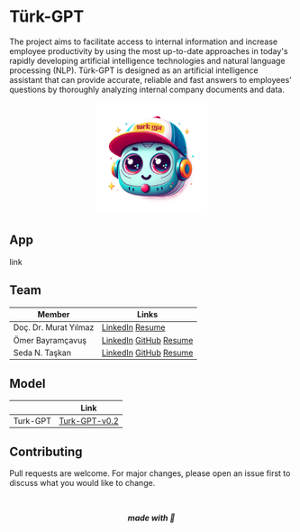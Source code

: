 # Türk-GPT

The project aims to facilitate access to internal information and increase employee productivity by using the most up-to-date approaches in today's rapidly developing artificial intelligence technologies and natural language processing (NLP). Türk-GPT is designed as an artificial intelligence assistant that can provide accurate, reliable and fast answers to employees' questions by thoroughly analyzing internal company documents and data.

<p align="center">
    <img src="./asset/logo.png" width="200" />
</p>

## App
link


## Team
| Member                | Links                                                                                                                                     |
| --------------------- | ----------------------------------------------------------------------------------------------------------------------------------------- |
| Doç. Dr. Murat Yılmaz | [LinkedIn](https://www.linkedin.com/in/muraty/)                             [Resume](https://avesis.gazi.edu.tr/my/indir?languageCode=tr) |
| Ömer Bayramçavuş      | [LinkedIn](https://openai.com/product) [GitHub](https://openai.com/product) [Resume](https://flowcv.com/resume/mow53g12eb)                |
| Seda N. Taşkan        | [LinkedIn](https://openai.com/product) [GitHub](https://openai.com/product) [Resume](https://flowcv.com/resume/mow53g12eb)                |

## Model
|                       | Link                                                                                                                                      |
| --------------------- | ----------------------------------------------------------------------------------------------------------------------------------------- |
| Turk-GPT               | [Turk-GPT-v0.2](https://huggingface.co/turkgpt/Turk-GPT-v0.2)                                                                            |


## Contributing

Pull requests are welcome. For major changes, please open an issue first to discuss what you would like to change.

<br>

<p align="center">
    <i>
        <b>
    made with 🤍
        </b>
    </i>
</p>
